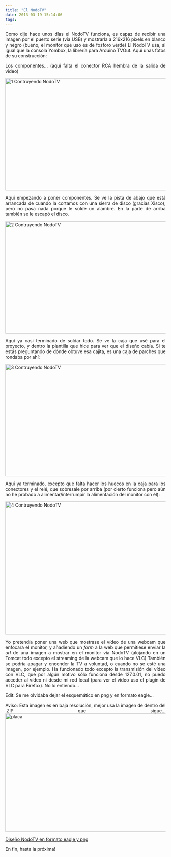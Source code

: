 ```yaml
---
title: "El NodoTV"
date: 2013-03-19 15:14:06
tags: 
---
```

<p style="text-align: justify;">Como dije hace unos días el NodoTV funciona, es capaz de recibir una imagen por el puerto serie (vía USB) y mostrarla a 216x216 píxels en blanco y negro (bueno, el monitor que uso es de fósforo verde) El NodoTV usa, al igual que la consola Yombox, la librería para Arduino TVOut. Aquí unas fotos de su construcción:</p>
<p style="text-align: justify;">Los componentes... (aquí falta el conector RCA hembra de la salida de vídeo)</p>
<p style="text-align: justify;"><a href="http://yombo.org/wp-content/uploads/2013/03/1-Contruyendo-NodoTV.jpg"><img class="aligncenter size-large wp-image-524" alt="1 Contruyendo NodoTV" src="http://yombo.org/wp-content/uploads/2013/03/1-Contruyendo-NodoTV-1024x576.jpg" width="625" height="351" /></a></p>
<p style="text-align: justify;">Aquí empezando a poner componentes. Se ve la pista de abajo que está arrancada de cuando la cortamos con una sierra de disco (gracias Xisco), pero no pasa nada porque le soldé un alambre. En la parte de arriba también se le escapó el disco.</p>
<p style="text-align: justify;"><a href="http://yombo.org/wp-content/uploads/2013/03/2-Contruyendo-NodoTV.jpg"><img class="aligncenter size-large wp-image-525" alt="2 Contruyendo NodoTV" src="http://yombo.org/wp-content/uploads/2013/03/2-Contruyendo-NodoTV-1024x576.jpg" width="625" height="351" /></a></p>
<p style="text-align: justify;">Aquí ya casi terminado de soldar todo. Se ve la caja que usé para el proyecto, y dentro la plantilla que hice para ver que el diseño cabía. Si te estás preguntando de dónde obtuve esa cajita, es una caja de parches que rondaba por ahí:</p>
<p style="text-align: justify;"><a href="http://yombo.org/wp-content/uploads/2013/03/3-Contruyendo-NodoTV.jpg"><img class="aligncenter size-large wp-image-526" alt="3 Contruyendo NodoTV" src="http://yombo.org/wp-content/uploads/2013/03/3-Contruyendo-NodoTV-1024x576.jpg" width="625" height="351" /></a></p>
<p style="text-align: justify;">Aquí ya terminado, excepto que falta hacer los huecos en la caja para los conectores y el relé, que sobresale por arriba (por cierto funciona pero aún no he probado a alimentar/interrumpir la alimentación del monitor con él):</p>
<p style="text-align: justify;"><a href="http://yombo.org/wp-content/uploads/2013/03/4-Contruyendo-NodoTV.jpg"><img class="aligncenter size-large wp-image-527" alt="4 Contruyendo NodoTV" src="http://yombo.org/wp-content/uploads/2013/03/4-Contruyendo-NodoTV-1024x683.jpg" width="625" height="416" /></a></p>
<p style="text-align: justify;">Yo pretendía poner una web que mostrase el vídeo de una webcam que enfocara el monitor, y añadiendo un <em>form</em> a la web que permitiese enviar la <em>url</em> de una imagen a mostrar en el monitor vía NodoTV (alojando en un Tomcat todo excepto el streaming de la webcam que lo hace VLC) También se podría apagar y encender la TV a voluntad, o cuando no se esté una imagen, por ejemplo. Ha funcionado todo excepto la transmisión del vídeo con VLC, que por algún motivo sólo funciona desde 127.0.01, no puedo acceder al vídeo ni desde mi red local (para ver el vídeo uso el plugin de VLC para Firefox). No lo entiendo...</p>
<p style="text-align: justify;">Edit: Se me olvidaba dejar el esquemático en png y en formato eagle...</p>
<p style="text-align: justify;">Aviso: Esta imagen es en baja resolución, mejor usa la imagen de dentro del .ZIP que sigue... <a href="http://yombo.org/wp-content/uploads/2013/03/placa4.png"><img class="aligncenter size-large wp-image-542" alt="placa" src="http://yombo.org/wp-content/uploads/2013/03/placa4-1024x608.png" width="625" height="371" /></a></p>
<p style="text-align: justify;"><a href="http://yombo.org/wp-content/uploads/2013/03/eagle.zip">Diseño NodoTV en formato eagle y png </a></p>
<p style="text-align: justify;">En fin, hasta la próxima!</p>